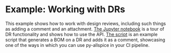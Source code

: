 # Example: Working with DRs

This example shows how to work with design reviews, including such things as adding
a comment and an attachment. [The Jupyter notebook](./working_with_drs.ipynb) is a tour
of DR functionality and shows how to use the API. [The script](./add_bom_to_dr.py) is an
example script that generates a BOM on a DR and adds it as a comment, showcasing one of
the ways in which you can use py-allspice in your CI pipeline.
